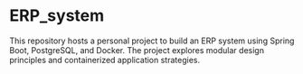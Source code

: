 # ERP_system
This repository hosts a personal project to build an ERP system using Spring Boot, PostgreSQL, and Docker. The project explores modular design principles and containerized application strategies.
